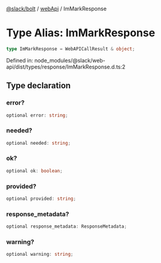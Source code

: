 [@slack/bolt](../../../../index.md) / [webApi](../index.md) / ImMarkResponse

# Type Alias: ImMarkResponse

```ts
type ImMarkResponse = WebAPICallResult & object;
```

Defined in: node\_modules/@slack/web-api/dist/types/response/ImMarkResponse.d.ts:2

## Type declaration

### error?

```ts
optional error: string;
```

### needed?

```ts
optional needed: string;
```

### ok?

```ts
optional ok: boolean;
```

### provided?

```ts
optional provided: string;
```

### response\_metadata?

```ts
optional response_metadata: ResponseMetadata;
```

### warning?

```ts
optional warning: string;
```
